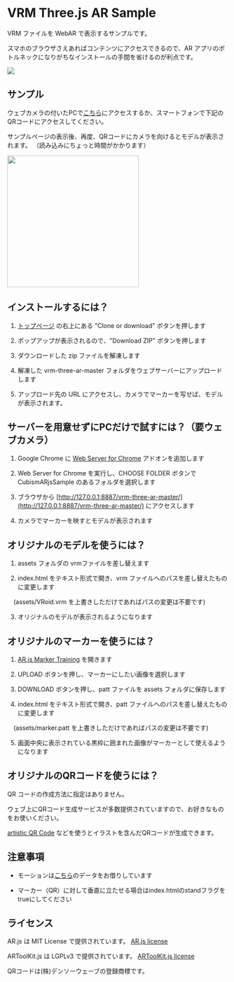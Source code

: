 ﻿# VRM Three.js AR Sample

VRM ファイルを WebAR で表示するサンプルです。

スマホのブラウザさえあればコンテンツにアクセスできるので、AR アプリのボトルネックになりがちなインストールの手間を省けるのが利点です。

<img src="https://raw.githubusercontent.com/t-takasaka/vrm-three-ar/master/demo.gif">

## サンプル

ウェブカメラの付いたPCで[こちら](https://t-takasaka.github.io/vrm-three-ar/)にアクセスするか、スマートフォンで下記のQRコードにアクセスしてください。

サンプルページの表示後、再度、QRコードにカメラを向けるとモデルが表示されます。
（読み込みにちょっと時間がかかります）

<img src="https://raw.githubusercontent.com/t-takasaka/vrm-three-ar/master/assets/marker.png" width="300px">

## インストールするには？

1. [トップページ](https://github.com/t-takasaka/vrm-three-ar) の右上にある "Clone or download" ボタンを押します

2. ポップアップが表示されるので、"Download ZIP" ボタンを押します

3. ダウンロードした zip ファイルを解凍します

4. 解凍した vrm-three-ar-master フォルダをウェブサーバーにアップロードします

5. アップロード先の URL にアクセスし、カメラでマーカーを写せば、モデルが表示されます。

## サーバーを用意せずにPCだけで試すには？（要ウェブカメラ）

1. Google Chrome に [Web Server for Chrome](https://chrome.google.com/webstore/detail/web-server-for-chrome/ofhbbkphhbklhfoeikjpcbhemlocgigb?hl=ja) アドオンを追加します

2. Web Server for Chrome を実行し、CHOOSE FOLDER ボタンで CubismARjsSample のあるフォルダを選択します

3. ブラウザから [http://127.0.0.1:8887/vrm-three-ar-master/](http://127.0.0.1:8887/vrm-three-ar-master/) にアクセスします

4. カメラでマーカーを映すとモデルが表示されます

## オリジナルのモデルを使うには？

1. assets フォルダの vrmファイルを差し替えます

2. index.html をテキスト形式で開き、vrm ファイルへのパスを差し替えたものに変更します

　(assets/VRoid.vrm を上書きしただけであればパスの変更は不要です)

3. オリジナルのモデルが表示されるようになります

## オリジナルのマーカーを使うには？

1. [AR.js Marker Training](https://jeromeetienne.github.io/AR.js/three.js/examples/marker-training/examples/generator.html) を開きます

2. UPLOAD ボタンを押し、マーカーにしたい画像を選択します

3. DOWNLOAD ボタンを押し、patt ファイルを assets フォルダに保存します

4. index.html をテキスト形式で開き、patt ファイルへのパスを差し替えたものに変更します

　(assets/marker.patt を上書きしただけであればパスの変更は不要です)

5. 画面中央に表示されている黒枠に囲まれた画像がマーカーとして使えるようになります

## オリジナルのQRコードを使うには？

QR コードの作成方法に指定はありません。

ウェブ上にQRコード生成サービスが多数提供されていますので、お好きなものをお使いください。

[artistic QR Code](https://github.com/sylnsfar/qrcode) などを使うとイラストを含んだQRコードが生成できます。

## 注意事項

- モーションは[こちら](http://examples.claygl.xyz/examples/basicModelAnimation.html)のデータをお借りしています

- マーカー（QR）に対して垂直に立たせる場合はindex.htmlのstandフラグをtrueにしてください

## ライセンス

AR.js は MIT License で提供されています。
[AR.js license](https://github.com/jeromeetienne/AR.js/blob/master/LICENSE.txt)

ARToolKit.js は LGPLv3 で提供されています。
[ARToolKit.js license](https://github.com/artoolkit/jsartoolkit5/blob/master/LICENSE.txt)

QRコードは(株)デンソーウェーブの登録商標です。


